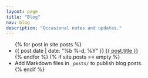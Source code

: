 ```yaml
---
layout: page
title: "Blog"
nav: blog
description: "Occasional notes and updates."
---
```


<ul class="posts">
  {% for post in site.posts %}
    <li class="post-item">
      <time class="post-date" datetime="{{ post.date | date_to_xmlschema }}">{{ post.date | date: "%b %-d, %Y" }}</time>
      <a class="post-link" href="{{ post.url | relative_url }}">{{ post.title }}</a>
    </li>
  {% endfor %}
  {% if site.posts == empty %}
    <li class="post-item dim">Add Markdown files in <code>_posts/</code> to publish blog posts.</li>
  {% endif %}
</ul>
